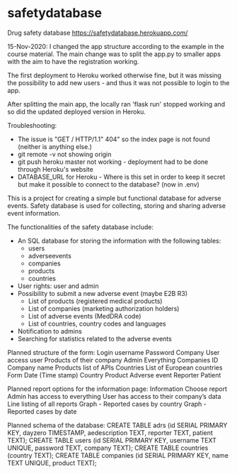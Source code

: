 # safetydatabase
Drug safety database
https://safetydatabase.herokuapp.com/

15-Nov-2020: 
I changed the app structure according to the example in the course material. The main change was to split the app.py to smaller apps with the aim to have the registration working. 

The first deployment to Heroku worked otherwise fine, but it was missing the possibility to add new users - and thus it was not possible to login to the app. 

After splitting the main app, the locally ran 'flask run' stopped working and so did the updated deployed version in Heroku. 

Troubleshooting:
- The issue is "GET / HTTP/1.1" 404" so the index page is not found (neither is anything else.)
- git remote -v not showing origin
- git push heroku master not working - deployment had to be done through Heroku's website
- DATABASE_URL for Heroku - Where is this set in order to keep it secret but make it possible to connect to the database? (now in .env)

This is a project for creating a simple but functional database for adverse events. Safety database is used for collecting, storing and sharing adverse event information. 

The functionalities of the safety database include: 
- An SQL database for storing the information with the following tables: 
    - users
    - adverseevents
    - companies
    - products 
    - countries 
- User rights: user and admin
- Possibility to submit a new adverse event (maybe E2B R3)
    - List of products (registered medical products)
    - List of companies (marketing authorization holders)
    - List of adverse events (MedDRA code)
    - List of countries, country codes and languages
- Notification to admins
- Searching for statistics related to the adverse events 

Planned structure of the form:
Login
username 
Password
Company
User access
user
Products of their company
Admin
Everything
Companies
ID
Company name
Products
list of APIs 
Countries
List of European countries
Form
Date (Time stamp)
Country
Product
Adverse event 
Reporter 
Patient 

Planned report options for the information page: 
Information 
Choose report 
Admin has access to everything 
User has access to their company’s data
Line listing of all reports 
Graph - Reported cases by country
Graph - Reported cases by date

Planned schema of the database: 
CREATE TABLE adrs (id SERIAL PRIMARY KEY, dayzero TIMESTAMP, aedescription TEXT, reporter TEXT, patient TEXT);
CREATE TABLE users (id SERIAL PRIMARY KEY, username TEXT UNIQUE, password TEXT, company TEXT);
CREATE TABLE countries (country TEXT);
CREATE TABLE companies (id SERIAL PRIMARY KEY, name TEXT UNIQUE, product TEXT);
